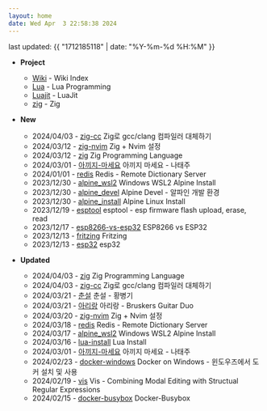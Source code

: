 ```yaml
---
layout: home
date: Wed Apr  3 22:58:38 2024
---
```


last updated: {{ "1712185118" | date: "%Y-%m-%d %H:%M" }}

* __Project__
	- [Wiki](/wiki/index) - Wiki Index
	- [Lua](/wiki/lua) - Lua Programming
	- [Luajit](/wiki/luajit) - LuaJit
	- [zig](/wiki/zig) - Zig


* __New__
	- 2024/04/03 - [zig-cc](wiki/zig-cc.md) Zig로 gcc/clang 컴파일러 대체하기
	- 2024/03/12 - [zig-nvim](wiki/zig-nvim.md) Zig + Nvim 설정
	- 2024/03/12 - [zig](wiki/zig.md) Zig Programming Language
	- 2024/03/01 - [아끼지-마세요](wiki/아끼지-마세요.md) 아끼지 마세요 - 나태주
	- 2024/01/01 - [redis](wiki/redis.md) Redis - Remote Dictionary Server
	- 2023/12/30 - [alpine_wsl2](wiki/alpine_wsl2.md) Windows WSL2 Alpine Install
	- 2023/12/30 - [alpine_devel](wiki/alpine_devel.md) Alpine Devel - 알파인 개발 환경
	- 2023/12/30 - [alpine_install](wiki/alpine_install.md) Alpine Linux Install
	- 2023/12/19 - [esptool](wiki/esptool.md) esptool - esp firmware flash upload, erase, read
	- 2023/12/17 - [esp8266-vs-esp32](wiki/esp8266-vs-esp32.md) ESP8266 vs ESP32
	- 2023/12/13 - [fritzing](wiki/fritzing.md) Fritzing
	- 2023/12/13 - [esp32](wiki/esp32.md) esp32

* __Updated__
	- 2024/04/03 - [zig](wiki/zig.md) Zig Programming Language
	- 2024/04/03 - [zig-cc](wiki/zig-cc.md) Zig로 gcc/clang 컴파일러 대체하기
	- 2024/03/21 - [춘설](wiki/춘설.md) 춘설 - 황병기
	- 2024/03/21 - [아리랑](wiki/아리랑.md) 아리랑 - Bruskers Guitar Duo
	- 2024/03/20 - [zig-nvim](wiki/zig-nvim.md) Zig + Nvim 설정
	- 2024/03/18 - [redis](wiki/redis.md) Redis - Remote Dictionary Server
	- 2024/03/17 - [alpine_wsl2](wiki/alpine_wsl2.md) Windows WSL2 Alpine Install
	- 2024/03/16 - [lua-install](wiki/lua-install.md) Lua Install
	- 2024/03/01 - [아끼지-마세요](wiki/아끼지-마세요.md) 아끼지 마세요 - 나태주
	- 2024/02/23 - [docker-windows](wiki/docker-windows.md) Docker on Windows - 윈도우즈에서 도커 설치 및 사용
	- 2024/02/19 - [vis](wiki/vis.md) Vis - Combining Modal Editing with Structual Regular Expressions
	- 2024/02/15 - [docker-busybox](wiki/docker-busybox.md) Docker-Busybox
